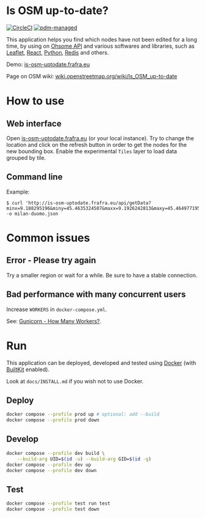 # Is OSM up-to-date?

[![CircleCI](https://img.shields.io/circleci/build/github/frafra/is-osm-uptodate.svg)](https://circleci.com/gh/frafra/is-osm-uptodate)
[![pdm-managed](https://img.shields.io/badge/pdm-managed-blueviolet)](https://pdm.fming.dev)

This application helps you find which nodes have not been edited for a long time, by using on [Ohsome API](https://api.ohsome.org/) and various softwares and libraries, such as [Leaflet](https://leafletjs.com/), [React](https://reactjs.org), [Python](https://www.python.org/), [Redis](https://redis.io/) and others.

Demo: [is-osm-uptodate.frafra.eu](https://is-osm-uptodate.frafra.eu/)

Page on OSM wiki: [wiki.openstreetmap.org/wiki/Is_OSM_up-to-date](https://wiki.openstreetmap.org/wiki/Is_OSM_up-to-date)

# How to use

## Web interface

Open [is-osm-uptodate.frafra.eu](https://is-osm-uptodate.frafra.eu/) (or your local instance). Try to change the location and click on the refresh button in order to get the nodes for the new bounding box.
Enable the experimental `Tiles` layer to load data grouped by tile.

## Command line

Example:

```
$ curl 'http://is-osm-uptodate.frafra.eu/api/getData?minx=9.188295196&miny=45.4635324507&maxx=9.1926242813&maxy=45.4649771956' -o milan-duomo.json
```

# Common issues

## Error - Please try again

Try a smaller region or wait for a while. Be sure to have a stable connection.

## Bad performance with many concurrent users

Increase `WORKERS` in `docker-compose.yml`.

See: [Gunicorn - How Many Workers?](https://docs.gunicorn.org/en/latest/design.html#how-many-workers).

# Run

This application can be deployed, developed and tested using [Docker](https://docs.docker.com) (with [BuiltKit](https://docs.docker.com/develop/develop-images/build_enhancements/#to-enable-buildkit-builds) enabled).

Look at `docs/INSTALL.md` if you wish not to use Docker.

## Deploy

```bash
docker compose --profile prod up # optional: add --build
docker compose --profile prod down
```

## Develop

```bash
docker compose --profile dev build \
    --build-arg UID=$(id -u) --build-arg GID=$(id -g)
docker compose --profile dev up
docker compose --profile dev down
```

## Test

```bash
docker compose --profile test run test
docker compose --profile test down
```
